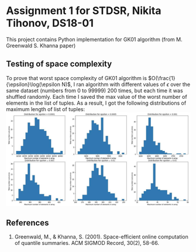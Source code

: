 # Assignment 1 for STDSR, Nikita Tihonov, DS18-01

This project contains Python implementation for GK01 algorithm (from M. Greenwald S. Khanna paper)

## Testing of space complexity

To prove that worst space complexity of GK01 algorithm is $O(\frac{1}{\epsilon}\log(\epsilon N)$, I ran algorithm with different values of $\epsilon$ over the same dataset (numbers from 0 to 99999) 200 times, but each time it was shuffled randomly. Each time I saved the max value of the worst number of elements in the list of tuples. As a result, I got the following distributions of maximum length of list of tuples:
![](max_length.jpg)

## References
1. Greenwald, M., & Khanna, S. (2001). Space-efficient online computation of quantile summaries. ACM SIGMOD Record, 30(2), 58-66.